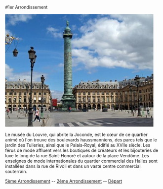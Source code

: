 #1er Arrondissement

![Image 1er Arrondissement](/jeu-heros-paris/Im_1.jpg "Image 1er Arrondissement")

Le musée du Louvre, qui abrite la Joconde, est le cœur de ce quartier animé où l'on trouve des boulevards haussmanniens, des parcs tels que le jardin des Tuileries, ainsi que le Palais-Royal, édifié au XVIIe siècle. Les férus de mode affluent vers les boutiques de créateurs et les bijouteries de luxe le long de la rue Saint-Honoré et autour de la place Vendôme. Les enseignes de mode internationales du quartier commercial des Halles sont installées dans la rue de Rivoli et dans un vaste centre commercial souterrain.

[5ème Arrondissement](5.md) --
[2ème Arrondissement](2.md) --
[Départ](index.md)
